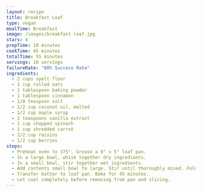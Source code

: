 ```yaml
---
layout: recipe
title: Breakfast Loaf
type: vegan
mealTime: Breakfast
image: /images/breakfast-loaf.jpg
stars: 4
prepTime: 10 minutes
cookTime: 45 minutes
totalTime: 55 minutes
servings: 10 servings
failureRate: "80% Success Rate"
ingredients:
  - 2 cups spelt flour
  - 1 cup rolled oats
  - 1 tablespoon baking powder
  - 1 tablespoon cinnamon
  - 1/8 teaspoon salt
  - 1/2 cup coconut oil, melted
  - 1/2 cup maple syrup
  - 2 teaspoons vanilla extract
  - 1 cup chopped spinach
  - 1 cup shredded carrot
  - 1/2 cup raisins
  - 1/2 cup berries
steps:
  - Preheat oven to 375°. Grease a 9" x 5" loaf pan.
  - In a large bowl, whisk together dry ingredients.
  - In a small bowl, stir together wet ingredients.
  - Add contents small bowl to large. Stir until thoroughly mixed. Fold in spinach, carrot, raisins and berries.
  - Transfer batter to loaf pan. Bake for 45 minutes.
  - Let cool completely before removing from pan and slicing.
---
```

